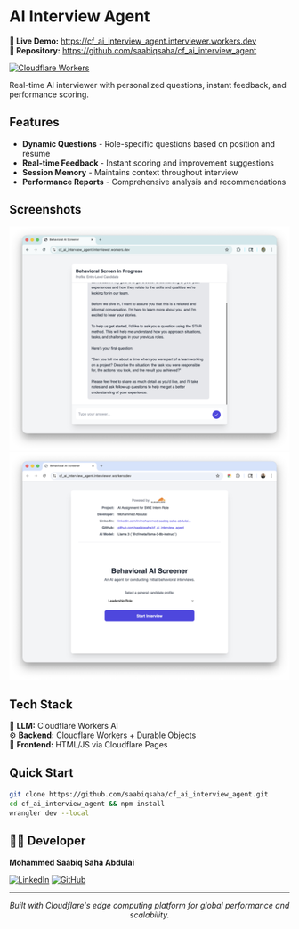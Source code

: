 # AI Interview Agent

**🚀 Live Demo:** https://cf_ai_interview_agent.interviewer.workers.dev  
**📁 Repository:** https://github.com/saabiqsaha/cf_ai_interview_agent

[![Cloudflare Workers](https://img.shields.io/badge/Cloudflare-Workers-orange?style=flat&logo=cloudflare)](https://workers.cloudflare.com)

Real-time AI interviewer with personalized questions, instant feedback, and performance scoring.

## Features

- **Dynamic Questions** - Role-specific questions based on position and resume
- **Real-time Feedback** - Instant scoring and improvement suggestions  
- **Session Memory** - Maintains context throughout interview
- **Performance Reports** - Comprehensive analysis and recommendations

## Screenshots

<div align="center">

![Interview Chat](public/cloud_chat.png)
![Cloudflare Integration](public/cloudflare.png)

</div>

## Tech Stack

🧠 **LLM:** Cloudflare Workers AI  
⚙️ **Backend:** Cloudflare Workers + Durable Objects  
💬 **Frontend:** HTML/JS via Cloudflare Pages

## Quick Start

```bash
git clone https://github.com/saabiqsaha/cf_ai_interview_agent.git
cd cf_ai_interview_agent && npm install
wrangler dev --local
```

## 👨‍💻 Developer

**Mohammed Saabiq Saha Abdulai**

[![LinkedIn](https://img.shields.io/badge/LinkedIn-Connect-0077B5?logo=linkedin)](https://www.linkedin.com/in/mohammed-saabiq-saha-abdulai-099b00257/)
[![GitHub](https://img.shields.io/badge/GitHub-Follow-181717?logo=github)](https://github.com/saabiqsaha)

---

<div align="center">
<i>Built with Cloudflare's edge computing platform for global performance and scalability.</i>
</div>
